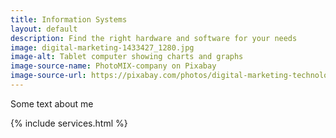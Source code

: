 ```yaml
---
title: Information Systems
layout: default
description: Find the right hardware and software for your needs
image: digital-marketing-1433427_1280.jpg
image-alt: Tablet computer showing charts and graphs
image-source-name: PhotoMIX-company on Pixabay
image-source-url: https://pixabay.com/photos/digital-marketing-technology-1433427/
---
```

<p>Some text about me</p>


{% include services.html %}
